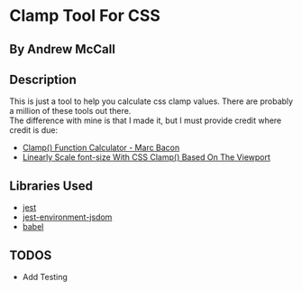 # Clamp Tool For CSS
## By Andrew McCall


## Description

This is just a tool to help you calculate css clamp values.  There are probably a million of these tools out there.  
The difference with mine is that I made it, but I must provide credit where credit is due:

- [Clamp() Function Calculator - Marc Bacon](https://www.marcbacon.com/tools/clamp-calculator/ "Marc Bacon's Clamp Function Calculator")
- [Linearly Scale font-size With CSS Clamp() Based On The Viewport](https://css-tricks.com/linearly-scale-font-size-with-css-clamp-based-on-the-viewport/ "Linearly Scale font-size With CSS Clamp() Based On The Viewport")

## Libraries Used
- [jest](https://jestjs.io/)
- [jest-environment-jsdom](https://github.com/testing-library/jest-environment-jsdom)
- [babel](https://babeljs.io/)
## TODOS
- Add Testing